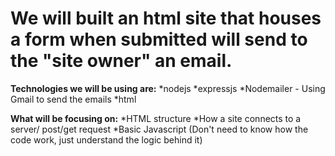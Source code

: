 # We will built an html site that houses a form when submitted will send to the "site owner" an email.

**Technologies we will be using are:**
*nodejs
*expressjs
*Nodemailer - Using Gmail to send the emails
*html

**What will be focusing on:**
*HTML structure
*How a site connects to a server/ post/get request
\*Basic Javascript (Don't need to know how the code work, just understand the logic behind it)
